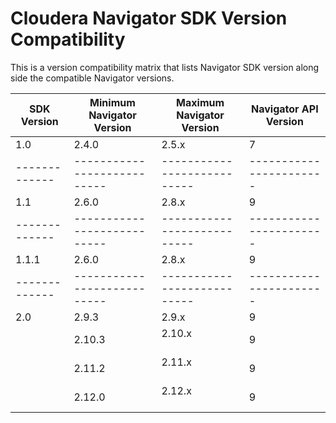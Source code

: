 Cloudera Navigator SDK Version Compatibility
============================================

This is a version compatibility matrix that lists Navigator SDK version
along side the compatible Navigator versions.


| SDK Version | Minimum Navigator Version | Maximum Navigator Version | Navigator API Version |
|-------------|---------------------------|---------------------------|-----------------------|
| 1.0         | 2.4.0                     | 2.5.x                     |7                      | 
|-------------|---------------------------|---------------------------|-----------------------|
| 1.1         | 2.6.0                     | 2.8.x                     |9					            |
|-------------|---------------------------|---------------------------|-----------------------|
| 1.1.1       | 2.6.0                     | 2.8.x                     |9					            |
|-------------|---------------------------|---------------------------|-----------------------|
| 2.0         | 2.9.3                     | 2.9.x                     |9					            |
|             | 2.10.3                    | 2.10.x                    |9					            |
|             | 2.11.2                    | 2.11.x                    |9					            |
|             | 2.12.0                    | 2.12.x                    |9					            |
